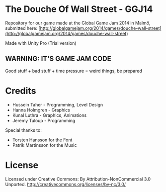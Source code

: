 The Douche Of Wall Street - GGJ14
========

Repository for our game made at the Global Game Jam 2014 in Malmö, submitted here: [http://globalgamejam.org/2014/games/douche-wall-street](http://globalgamejam.org/2014/games/douche-wall-street)

Made with Unity Pro (Trial version)

## WARNING: IT'S GAME JAM CODE

Good stuff + bad stuff + time pressure = weird things, be prepared


# Credits

* Hussein Taher - Programming, Level Design
* Hanna Holmgren - Graphics
* Kunal Luthra - Graphics, Animations
* Jeremy Tuloup - Programming

Special thanks to:
* Torsten Hansson for the Font
* Patrik Martinsson for the Music

# License

Licensed under Creative Commons: By Attribution-NonCommercial 3.0 Unported.
http://creativecommons.org/licenses/by-nc/3.0/
